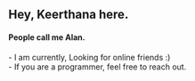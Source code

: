 <h2>Hey, Keerthana here.</h2>    
<h4>People call me Alan.</h4>    
<p>- I am currently, Looking for online friends :)<br>- If you are a programmer, feel free to reach out.</p> 
<!---       
keerthana5958v/keerthana5958v is a ✨ special ✨ repository because its `README.md` (this file) appears on your GitHub profile.
You can click the Preview link to take a look at your changes. 
--->  
